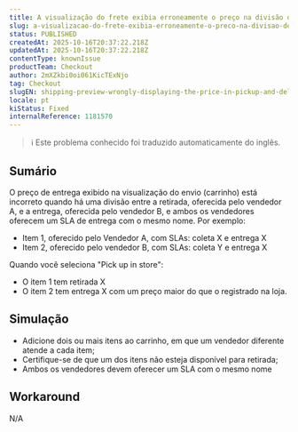```yaml
---
title: A visualização do frete exibia erroneamente o preço na divisão de coleta e entrega
slug: a-visualizacao-do-frete-exibia-erroneamente-o-preco-na-divisao-de-coleta-e-entrega
status: PUBLISHED
createdAt: 2025-10-16T20:37:22.218Z
updatedAt: 2025-10-16T20:37:22.218Z
contentType: knownIssue
productTeam: Checkout
author: 2mXZkbi0oi061KicTExNjo
tag: Checkout
slugEN: shipping-preview-wrongly-displaying-the-price-in-pickup-and-delivery-split
locale: pt
kiStatus: Fixed
internalReference: 1181570
---
```


>ℹ️ Este problema conhecido foi traduzido automaticamente do inglês.

## Sumário


O preço de entrega exibido na visualização do envio (carrinho) está incorreto quando há uma divisão entre a retirada, oferecida pelo vendedor A, e a entrega, oferecida pelo vendedor B, e ambos os vendedores oferecem um SLA de entrega com o mesmo nome. Por exemplo:


- Item 1, oferecido pelo Vendedor A, com SLAs: coleta X e entrega X
- Item 2, oferecido pelo vendedor B, com SLAs: coleta Y e entrega X

Quando você seleciona "Pick up in store":

- O item 1 tem retirada X
- O item 2 tem entrega X com um preço maior do que o registrado na loja.
## Simulação



- Adicione dois ou mais itens ao carrinho, em que um vendedor diferente atende a cada item;
- Certifique-se de que um dos itens não esteja disponível para retirada;
- Ambos os vendedores devem oferecer um SLA com o mesmo nome
## Workaround


N/A


